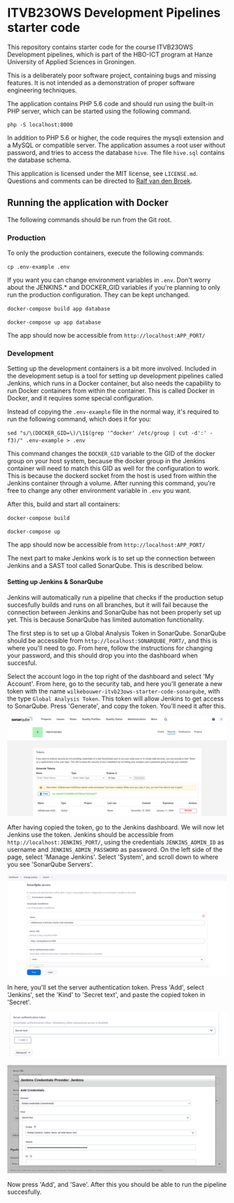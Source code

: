 # ITVB23OWS Development Pipelines starter code

This repository contains starter code for the course ITVB23OWS Development pipelines,
which is part of the HBO-ICT program at Hanze University of Applied Sciences in
Groningen.

This is a deliberately poor software project, containing bugs and missing features. It
is not intended as a demonstration of proper software engineering techniques.

The application contains PHP 5.6 code and should run using the built-in PHP server,
which can be started using the following command.

```
php -S localhost:8000
```

In addition to PHP 5.6 or higher, the code requires the mysqli extension and a MySQL
or compatible server. The application assumes a root user without password, and tries
to access the database `hive`. The file `hive.sql` contains the database schema.

This application is licensed under the MIT license, see `LICENSE.md`. Questions
and comments can be directed to
[Ralf van den Broek](https://github.com/ralfvandenbroek).

## Running the application with Docker

The following commands should be run from the Git root.

### Production

To only the production containers, execute the following commands:

`cp .env-example .env`

If you want you can change environment variables in `.env`. Don't worry about the JENKINS.* and DOCKER_GID variables if you're planning to only run the production configuration. They can be kept unchanged.

`docker-compose build app database`

`docker-compose up app database`

The app should now be accessible from `http://localhost:APP_PORT/`

### Development

Setting up the development containers is a bit more involved. Included in the development setup is a tool for setting up development pipelines called Jenkins, which runs in a Docker container, but also needs the capability to run Docker containers from within the container. This is called Docker in Docker, and it requires some special configuration.

Instead of copying the `.env-example` file in the normal way, it's required to run the following command, which does it for you:

`sed "s/\(DOCKER_GID=\)/\1$(grep '^docker' /etc/group | cut -d':' -f3)/" .env-example > .env`

This command changes the `DOCKER_GID` variable to the GID of the docker group on your host system, because the docker group in the Jenkins container will need to match this GID as well for the configuration to work. This is because the dockerd socket from the host is used from within the Jenkins container through a volume. After running this command, you're free to change any other environment variable in `.env` you want.

After this, build and start all containers:

`docker-compose build`

`docker-compose up`

The app should now be accessible from `http://localhost:APP_PORT/`

The next part to make Jenkins work is to set up the connection between Jenkins and a SAST tool called SonarQube. This is described below.

#### Setting up Jenkins & SonarQube

Jenkins will automatically run a pipeline that checks if the production setup succesfully builds and runs on all branches, but it will fail because the connection between Jenkins and SonarQube has not been properly set up yet. This is because SonarQube has limited automation functionality.

The first step is to set up a Global Analysis Token in SonarQube. SonarQube should be accessible from `http://localhost:SONARQUBE_PORT/`, and this is where you'll need to go. From here, follow the instructions for changing your password, and this should drop you into the dashboard when succesful.

Select the account logo in the top right of the dashboard and select 'My Account'. From here, go to the security tab, and here you'll generate a new token with the name `wilkebouwer-itvb23ows-starter-code-sonarqube`, with the type `Global Analysis Token`. This token will allow Jenkins to get access to SonarQube. Press 'Generate', and copy the token. You'll need it after this.

![SonarQube Global Analysis Token generation](./img/sonarqube-1.png)

After having copied the token, go to the Jenkins dashboard. We will now let Jenkins use the token. Jenkins should be accessible from `http://localhost:JENKINS_PORT/`, using the credentials `JENKINS_ADMIN_ID` as username and `JENKINS_ADMIN_PASSWORD` as password. On the left side of the page, select 'Manage Jenkins'. Select 'System', and scroll down to where you see 'SonarQube Servers'.

![SonarQube Servers in Jenkins](./img/jenkins-1.png)

In here, you'll set the server authentication token. Press 'Add', select 'Jenkins', set the 'Kind' to 'Secret text', and paste the copied token in 'Secret'.

![Where to add SonarQube token in Jenkins](./img/jenkins-2.png)

![Adding the SonarQube token in Jenkins](./img/jenkins-3.png)

Now press 'Add', and 'Save'. After this you should be able to run the pipeline succesfully.
